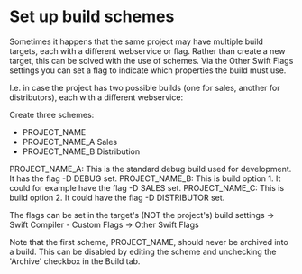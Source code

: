 # Set up build schemes

Sometimes it happens that the same project may have multiple build targets, each with a different webservice or flag. Rather than create a
new target, this can be solved with the use of schemes. Via the Other Swift Flags settings you can set a flag to indicate which properties the build must use.

I.e. in case the project has two possible builds (one for sales, another for distributors), each with a different webservice:

Create three schemes:

* PROJECT_NAME
* PROJECT_NAME_A Sales
* PROJECT_NAME_B Distribution

PROJECT_NAME_A: This is the standard debug build used for development. It has the flag -D DEBUG set. 
PROJECT_NAME_B: This is build option 1. It could for example have the flag -D SALES set. 
PROJECT_NAME_C: This is build option 2. It could have the flag -D DISTRIBUTOR set. 

The flags can be set in the target's (NOT the project's) build settings -> Swift Compiler - Custom Flags -> Other Swift Flags

Note that the first scheme, PROJECT_NAME, should never be archived into a build. This can be disabled by editing the scheme and unchecking
the 'Archive' checkbox in the Build tab.
